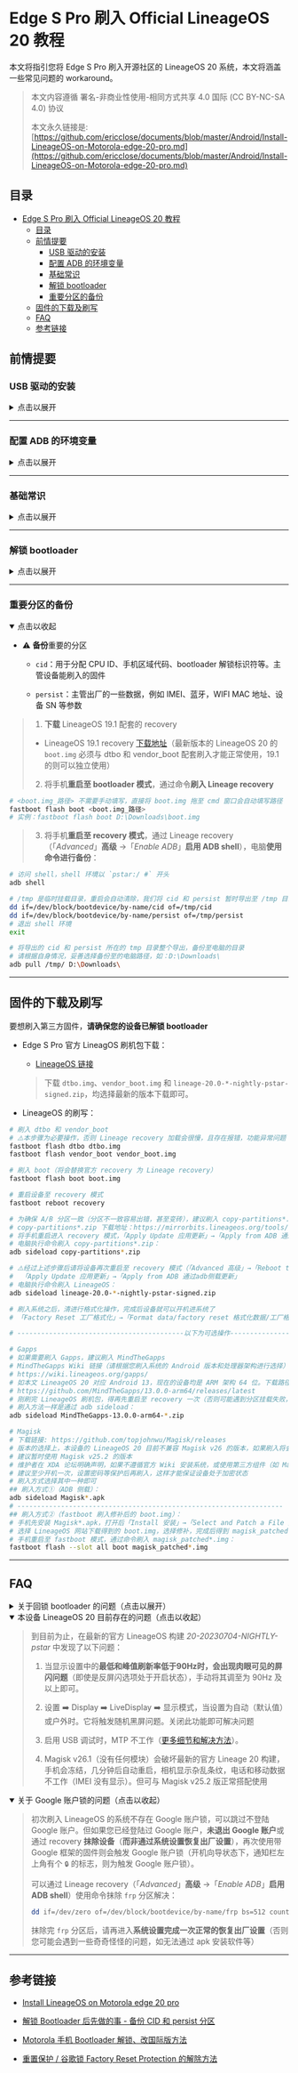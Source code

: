 # Edge S Pro 刷入 Official LineageOS 20 教程

本文将指引您将 Edge S Pro 刷入开源社区的 LineageOS 20 系统，本文将涵盖一些常见问题的 workaround。

> 本文内容遵循 署名-非商业性使用-相同方式共享 4.0 国际 (CC BY-NC-SA 4.0) 协议
> 
> 本文永久链接是: [https://github.com/ericclose/documents/blob/master/Android/Install-LineageOS-on-Motorola-edge-20-pro.md](https://github.com/ericclose/documents/blob/master/Android/Install-LineageOS-on-Motorola-edge-20-pro.md)

## 目录

- [Edge S Pro 刷入 Official LineageOS 20 教程](#edge-s-pro-刷入-official-lineageos-20-教程)
  - [目录](#目录)
  - [前情提要](#前情提要)
    - [USB 驱动的安装](#usb-驱动的安装)
    - [配置 ADB 的环境变量](#配置-adb-的环境变量)
    - [基础常识](#基础常识)
    - [解锁 bootloader](#解锁-bootloader)
    - [重要分区的备份](#重要分区的备份)
  - [固件的下载及刷写](#固件的下载及刷写)
  - [FAQ](#faq)
  - [参考链接](#参考链接)

## 前情提要

### USB 驱动的安装

<details>
    <summary>点击以展开</summary>

* 请确保已正确**安装 Motorola USB 驱动**
  
  * [官网](https://en-gb.support.motorola.com/app/usb-drivers) 
  
  > 官方版本在缺乏某些运行环境（如 `Visual C++` 等）的情况下，Windows 上安装可能会报错，安装不上（且无有效提示信息）
  
  * [Motorola-USB-Drivers-win](https://github.com/ericclose/Motorola-USB-Drivers-win)
  
  > **推荐**，该版本无需依赖运行环境库也可以正常安装（仅需 Windows 10 v1607 及以上版本）。是我从 [Google USB 驱动](https://developer.android.com/studio/run/win-usb) 和 [Motorola Rescue and Smart Assistant](https://en-gb.support.motorola.com/app/answers/detail/a_id/158726) 提取而来，克隆或下载整个仓库，通过**以管理员模式运行** bat 脚本，即可完成驱动的安装）

</details>

---

### 配置 ADB 的环境变量

<details>
    <summary>点击以展开</summary>

* 配置 ADB 的环境变量的步骤
  
  * [ADB 下载](https://dl.google.com/android/repository/platform-tools-latest-windows.zip)
  
  * ADB 环境变量的配置方法：
    
    > Windows 10 及以上版本：按下 Win 键，键入 「environment variables」或『环境变量』，搜索预览结果选择**编辑系统环境变量**；『环境变量』→ 双击「系统变量」中的『PATH』→ 『新建』，在文本框输入 `adb.exe` **所在目录的绝对路径**，如『`D:\Program Files\platform-tools`』，最后保存即可。

</details>

---

### 基础常识

<details>
    <summary>点击以展开</summary>

* 知悉**启用 USB 调试**的方法
  
  > 『*Settings*』设置 →『*About Phone*』关于手机 → 快速连续点击『*Build number*』版本号，直至提示已启用开发者选项；
  > 
  > 『*Settings*』设置 →『*System*』系统 →『*Developer options*』开发者选项 →『*USB debugging*』USB 调试

* 知悉如何将手机**启动至 bootloader 模式**
  
  > * 方法 1：设备处于关机状态下，长按『电源键』&『音量 -』，直至设备启动至 bootloader 模式后即可松开按键
  > 
  > * 方法 2：设备启用 USB 调试之后，用数据线将手机与电脑连接，通过 cmd 执行命令 `adb reboot bootloader` 重启至 bootloader 模式

* 知悉如何将手机**启动至 recovery 模式**
  
  > * 方法 1：设备处于关机状态下，长按『电源键』&『音量 +』，直至设备启动至 recovery 模式后即可松开按键
  > 
  > * 方法 2：设备启用 USB 调试之后，用数据线将手机与电脑连接，通过 cmd 执行命令 `adb reboot recovery` 重启至 recovery 模式

</details>

---

### 解锁 bootloader

<details>
    <summary>点击以展开</summary>

* 请确保设备已经**解锁 bootloader**
  
  > 解锁 Motorola 设备的 bootloader 有以下影响，请自行决定是否解锁：
  > 
  > * 原则上意味着**放弃保修资格**
  > 
  > * 解锁操作将会**清除设备数据**
  > 
  > * 解锁 bootloader 后设备 **DRM 等级**将从 L1 **降低**至 L3（目前发现**欧版更新至 Android 13 又恢复成 L1**）
  > 
  > * 解锁后**设备启动**将会提示“**设备已解锁 bootloader**”
  
  * [解锁 bootloader - Motorola 官网](https://en-gb.support.motorola.com/app/standalone/bootloader/unlock-your-device-a)

</details>

---

### 重要分区的备份

<details open>
    <summary>点击以收起</summary>

* ⚠️ **备份**重要的分区
  
  * `cid`：用于分配 CPU ID、手机区域代码、bootloader 解锁标识符等。主管设备能刷入的固件
  
  * `persist`：主管出厂的一些数据，例如 IMEI、蓝牙，WIFI MAC 地址、设备 SN 等参数

> 1. **下载** LineageOS 19.1 配套的 recovery
> * LineageOS 19.1 recovery [下载地址](https://web.archive.org/web/20230707083131if_/https://gemmei.ftp.acc.umu.se/mirror/lineageos/full/pstar/20230606/boot.img)（最新版本的 LineageOS 20 的 `boot.img` 必须与 dtbo 和 vendor_boot 配套刷入才能正常使用，19.1 的则可以独立使用）
> 2. 将手机**重启至 bootloader 模式**，通过命令**刷入 Lineage recovery**

```bash
# <boot.img_路径> 不需要手动填写，直接将 boot.img 拖至 cmd 窗口会自动填写路径
fastboot flash boot <boot.img_路径>
# 实例：fastboot flash boot D:\Downloads\boot.img
```

> 3. 将手机**重启至 recovery 模式**，通过 Lineage recovery（「*Advanced*」**高级** →「*Enable ADB*」**启用 ADB shell**），电脑**使用命令进行备份**：

```bash
# 访问 shell，shell 环境以 `pstar:/ #` 开头
adb shell

# /tmp 是临时挂载目录，重启会自动清除，我们将 cid 和 persist 暂时导出至 /tmp 目录
dd if=/dev/block/bootdevice/by-name/cid of=/tmp/cid
dd if=/dev/block/bootdevice/by-name/persist of=/tmp/persist
# 退出 shell 环境
exit

# 将导出的 cid 和 persist 所在的 tmp 目录整个导出，备份至电脑的目录
# 请根据自身情况，妥善选择备份至的电脑路径，如：D:\Downloads\
adb pull /tmp/ D:\Downloads\
```

</details>

---

## 固件的下载及刷写

要想刷入第三方固件，**请确保您的设备已解锁 bootloader**

* Edge S Pro 官方 LineagOS 刷机包下载：
  
  * [LineageOS 链接](https://download.lineageos.org/devices/pstar/builds)
  
  > 下载 `dtbo.img`、`vendor_boot.img` 和 `lineage-20.0-*-nightly-pstar-signed.zip`，均选择最新的版本下载即可。

* LineageOS 的刷写：

```bash
# 刷入 dtbo 和 vendor_boot
# ⚠️本步骤为必要操作，否则 Lineage recovery 加载会很慢，且存在报错，功能异常问题
fastboot flash dtbo dtbo.img
fastboot flash vendor_boot vendor_boot.img

# 刷入 boot（将会替换官方 recovery 为 Lineage recovery）
fastboot flash boot boot.img

# 重启设备至 recovery 模式
fastboot reboot recovery

# 为确保 A/B 分区一致（分区不一致容易出错，甚至变砖），建议刷入 copy-partitions*.zip
# copy-partitions*.zip 下载地址：https://mirrorbits.lineageos.org/tools/copy-partitions-20220613-signed.zip
# 将手机重启进入 recovery 模式，「Apply Update 应用更新」→「Apply from ADB 通过adb侧载更新」
# 电脑执行命令刷入 copy-partitions*.zip：
adb sideload copy-partitions*.zip

# ⚠️经过上述步骤后请将设备再次重启至 recovery 模式（「Advanced 高级」→「Reboot to Recovery 重启至 recovery」）
#  「Apply Update 应用更新」→「Apply from ADB 通过adb侧载更新」
# 电脑执行命令刷入 LineageOS：
adb sideload lineage-20.0-*-nightly-pstar-signed.zip

# 刷入系统之后，清进行格式化操作，完成后设备就可以开机进系统了
# 「Factory Reset 工厂格式化」→「Format data/factory reset 格式化数据/工厂格式化」

# ------------------------------------------以下为可选操作--------------------------------------------------

# Gapps
# 如果需要刷入 Gapps，建议刷入 MindTheGapps
# MindTheGapps Wiki 链接（请根据您刷入系统的 Android 版本和处理器架构进行选择）： 
# https://wiki.lineageos.org/gapps/
# 如本文 LineageOS 20 对应 Android 13，现在的设备均是 ARM 架构 64 位。下载路径为：
# https://github.com/MindTheGapps/13.0.0-arm64/releases/latest
# 刚刷完 LineageOS 刷机包，得再先重启至 recovery 一次（否则可能遇到分区挂载失败，刷写报错）
# 刷入方法一样是通过 adb sideload：
adb sideload MindTheGapps-13.0.0-arm64-*.zip

# Magisk
# 下载链接: https://github.com/topjohnwu/Magisk/releases
# 版本的选择上，本设备的 LineageOS 20 目前不兼容 Magisk v26 的版本，如果刷入将会遇到电话、数据（IMEI 无显示）、相机（显示杂乱条纹）无法使用的问题
# 建议暂时使用 Magisk v25.2 的版本
# 维护者在 XDA 论坛明确声明，如果不遵循官方 Wiki 安装系统，或使用第三方组件（如 Magisk），不要期望能得到支持。所以即便反馈也无济于事
# 建议至少开机一次，设置密码等保护后再刷入，这样才能保证设备处于加密状态
# 刷入方式选择其中一种即可
## 刷入方式①（ADB 侧载）：
adb sideload Magisk*.apk
# -------------------------------------------------------------------
## 刷入方式②（fastboot 刷入修补后的 boot.img）：
# 手机先安装 Magisk*.apk，打开后「Install 安装」→「Select and Patch a File 选择并修补文件」,
# 选择 LineageOS 网站下载得到的 boot.img，选择修补，完成后得到 magisk_patched*.img，将文件传至电脑
# 手机重启至 fastboot 模式，通过命令刷入 magisk_patched*.img：
fastboot flash --slot all boot magisk_patched*.img
```

---

## FAQ

<details>
    <summary>关于回锁 bootloader 的问题（点击以展开）</summary>

> Motorola 零售机的 bootloader 有三种模式：
> 
> * `oem_locked`：bootloader 的出厂状态
> 
> * `flashing_unlocked`：解锁 bootloader 后的状态
> 
> * `flashing_locked`：通过命令回锁的状态。
> 
> **回锁**（`flashing_locked`）有以下影响：
> 
> * **回锁**不能恢复您的保修资格（因为 bootloader 状态与出厂不符），且并**不能恢复 DRM 等级**；
> 
> * 如果您刷的是**匹配地区的官方固件**（且**未经任何修改**，如未装 Magisk 等），**回锁**您**可能仍能正常启动**；
> 
> * 但如若刷了**其他区域的固件**或**第三方固件**，**回锁可能只会直接导致变砖**；
> 
> * **回锁**可能会导致您**无法通过官方的解锁方法再次解锁 bootloader**

</details>

<details open>
    <summary>本设备 LineageOS 20 目前存在的问题（点击以收起）</summary>

> 到目前为止，在最新的官方 LineageOS 构建 *20-20230704-NIGHTLY-pstar* 中发现了以下问题：
> 
> 1. 当显示设置中的**最低和峰值刷新率低于90Hz时，会出现肉眼可见的屏闪问题**（即使是反屏闪选项处于开启状态），手动将其调至为 90Hz 及以上即可。
> 
> 2. 设置 ➡️ Display ➡️ LiveDisplay ➡️ 显示模式，当设置为自动（默认值）或户外时。它将触发随机黑屏问题。关闭此功能即可解决问题
> 
> 3. 启用 USB 调试时，MTP 不工作（[更多细节和解决方法](https://forum.xda-developers.com/t/official-lineageos-20-for-the-moto-edge-20-pro.4594251/post-88716503)）。
> 
> 4. Magisk v26.1（没有任何模块）会破坏最新的官方 Lineage 20 构建，手机会冻结，几分钟后自动重启，相机显示杂乱条纹，电话和移动数据不工作（IMEI 没有显示）。但可与 Magisk v25.2 版正常搭配使用

</details>

<details open>
    <summary>关于 Google 账户锁的问题（点击以收起）</summary>

> 初次刷入 LineageOS 的系统不存在 Google 账户锁，可以跳过不登陆 Google 账户。但如果您已经登陆过 Google 账户，**未退出 Google 账户**或通过 recovery **抹除设备**（**而非通过系统设置恢复出厂设置**），再次使用带 Google 框架的固件则会触发 Google 账户锁（开机向导状态下，通知栏左上角有个 `🔒` 的标志，则为触发 Google 账户锁）。
> 
> 可以通过 Lineage recovery（「*Advanced*」**高级** →「*Enable ADB*」**启用 ADB shell**）使用命令抹除 `frp` 分区解决：
> 
> ```bash
> dd if=/dev/zero of=/dev/block/bootdevice/by-name/frp bs=512 count=1024
> ```
> 
> 抹除完 `frp` 分区后，请再进入**系统设置完成一次正常的恢复出厂设置**（否则您可能会遇到一些奇奇怪怪的问题，如无法通过 apk 安装软件等）

</details>

---

## 参考链接

* [Install LineageOS on Motorola edge 20 pro](https://wiki.lineageos.org/devices/pstar/install)

* [解锁 Bootloader 后先做的事 - 备份 CID 和 persist 分区](https://bbs.ixmoe.com/t/topic/27722)

* [Motorola 手机 Bootloader 解锁、改国际版方法](https://bbs.letitfly.me/d/1210)

* [重置保护 / 谷歌锁 Factory Reset Protection 的解除方法](https://bbs.letitfly.me/d/856)
